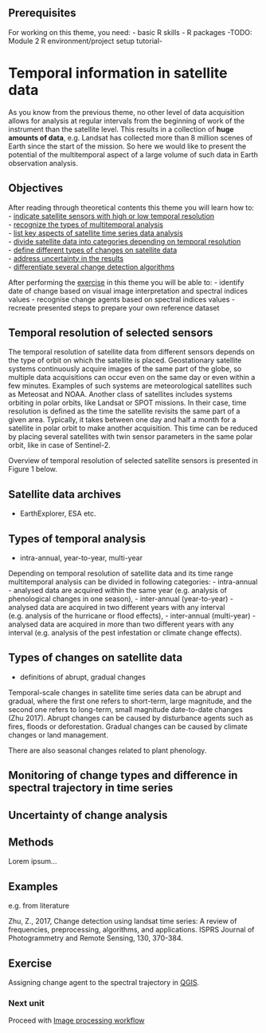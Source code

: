 ## Prerequisites

For working on this theme, you need: - basic R skills - R packages
-TODO: Module 2 R environment/project setup tutorial-

# Temporal information in satellite data

As you know from the previous theme, no other level of data acquisition
allows for analysis at regular intervals from the beginning of work of
the instrument than the satellite level. This results in a collection of
**huge amounts of data**, e.g. Landsat has collected more than 8 million
scenes of Earth since the start of the mission. So here we would like to
present the potential of the multitemporal aspect of a large volume of
such data in Earth observation analysis.

## Objectives

After reading through theoretical contents this theme you will learn how
to:<br> - [indicate satellite sensors with high or low temporal
resolution](#resolution)<br> - [recognize the types of multitemporal
analysis](#temporal-analysis)<br> - [list key aspects of satellite time
series data analysis](#aspects)<br> - [divide satellite data into
categories depending on temporal resolution](#monitoring)<br> - [define
different types of changes on satellite data](#changes)<br> - [address
uncertainty in the results](#uncertainty)<br> - [differentiate several
change detection algorithms](#methods)

After performing the [exercise](#exercise) in this theme you will be
able to: - identify date of change based on visual image interpretation
and spectral indices values - recognise change agents based on spectral
indices values - recreate presented steps to prepare your own reference
dataset

## Temporal resolution of selected sensors

The temporal resolution of satellite data from different sensors depends
on the type of orbit on which the satellite is placed. Geostationary
satellite systems continuously acquire images of the same part of the
globe, so multiple data acquisitions can occur even on the same day or
even within a few minutes. Examples of such systems are meteorological
satellites such as Meteosat and NOAA. Another class of satellites
includes systems orbiting in polar orbits, like Landsat or SPOT
missions. In their case, time resolution is defined as the time the
satellite revisits the same part of a given area. Typically, it takes
between one day and half a month for a satellite in polar orbit to make
another acquisition. This time can be reduced by placing several
satellites with twin sensor parameters in the same polar orbit, like in
case of Sentinel-2.

Overview of temporal resolution of selected satellite sensors is
presented in Figure 1 below.

## Satellite data archives

-   EarthExplorer, ESA etc.

## Types of temporal analysis

-   intra-annual, year-to-year, multi-year

Depending on temporal resolution of satellite data and its time range
multitemporal analysis can be divided in following categories: -
intra-annual - analysed data are acquired within the same year
(e.g. analysis of phenological changes in one season), - inter-annual
(year-to-year) - analysed data are acquired in two different years with
any interval (e.g. analysis of the hurricane or flood effects), -
inter-annual (multi-year) - analysed data are acquired in more than two
different years with any interval (e.g. analysis of the pest infestation
or climate change effects).

## Types of changes on satellite data

-   definitions of abrupt, gradual changes

Temporal-scale changes in satellite time series data can be abrupt and
gradual, where the first one refers to short-term, large magnitude, and
the second one refers to long-term, small magnitude date-to-date changes
(Zhu 2017). Abrupt changes can be caused by disturbance agents such as
fires, floods or deforestation. Gradual changes can be caused by climate
changes or land management.

There are also seasonal changes related to plant phenology.

## Monitoring of change types and difference in spectral trajectory in time series

## Uncertainty of change analysis

## Methods

Lorem ipsum…

## Examples

e.g. from literature

Zhu, Z., 2017, Change detection using landsat time series: A review of
frequencies, preprocessing, algorithms, and applications. ISPRS Journal
of Photogrammetry and Remote Sensing, 130, 370-384.

## Exercise

Assigning change agent to the spectral trajectory in
[QGIS](../../software/software_qgis.md).

### Next unit

Proceed with [Image processing
workflow](../03_image_processing/03_image_processing.md)
